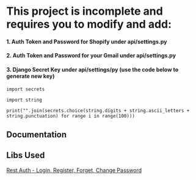 # This project is incomplete and requires you to modify and add:
#### 1. Auth Token and Password for Shopify under api/settings.py
#### 2. Auth Token and Password for your Gmail under api/settings.py
#### 3. Django Secret Key under api/settings/py (use the code below to generate new key)
```
import secrets
```
```
import string
```
```
print("".join(secrets.choice(string.digits + string.ascii_letters + string.punctuation) for range i in range(100)))
```

## Documentation

## Libs Used
[Rest Auth - Login, Register, Forget, Change Password](https://django-rest-auth.readthedocs.io/en/latest/api_endpoints.html)
